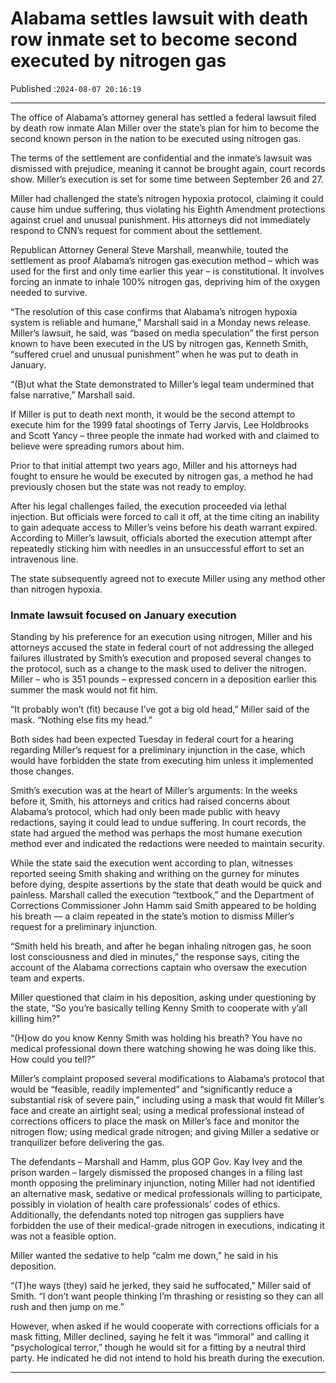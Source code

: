 # Alabama settles lawsuit with death row inmate set to become second executed by nitrogen gas

Published :`2024-08-07 20:16:19`

---

The office of Alabama’s attorney general has settled a federal lawsuit filed by death row inmate Alan Miller over the state’s plan for him to become the second known person in the nation to be executed using nitrogen gas.

The terms of the settlement are confidential and the inmate’s lawsuit was dismissed with prejudice, meaning it cannot be brought again, court records show. Miller’s execution is set for some time between September 26 and 27.

Miller had challenged the state’s nitrogen hypoxia protocol, claiming it could cause him undue suffering, thus violating his Eighth Amendment protections against cruel and unusual punishment. His attorneys did not immediately respond to CNN’s request for comment about the settlement.

Republican Attorney General Steve Marshall, meanwhile, touted the settlement as proof Alabama’s nitrogen gas execution method – which was used for the first and only time earlier this year – is constitutional. It involves forcing an inmate to inhale 100% nitrogen gas, depriving him of the oxygen needed to survive.

“The resolution of this case confirms that Alabama’s nitrogen hypoxia system is reliable and humane,” Marshall said in a Monday news release. Miller’s lawsuit, he said, was “based on media speculation” the first person known to have been executed in the US by nitrogen gas, Kenneth Smith, “suffered cruel and unusual punishment” when he was put to death in January.

“(B)ut what the State demonstrated to Miller’s legal team undermined that false narrative,” Marshall said.

If Miller is put to death next month, it would be the second attempt to execute him for the 1999 fatal shootings of Terry Jarvis, Lee Holdbrooks and Scott Yancy – three people the inmate had worked with and claimed to believe were spreading rumors about him.

Prior to that initial attempt two years ago, Miller and his attorneys had fought to ensure he would be executed by nitrogen gas, a method he had previously chosen but the state was not ready to employ.

After his legal challenges failed, the execution proceeded via lethal injection. But officials were forced to call it off, at the time citing an inability to gain adequate access to Miller’s veins before his death warrant expired. According to Miller’s lawsuit, officials aborted the execution attempt after repeatedly sticking him with needles in an unsuccessful effort to set an intravenous line.

The state subsequently agreed not to execute Miller using any method other than nitrogen hypoxia.

### Inmate lawsuit focused on January execution

Standing by his preference for an execution using nitrogen, Miller and his attorneys accused the state in federal court of not addressing the alleged failures illustrated by Smith’s execution and proposed several changes to the protocol, such as a change to the mask used to deliver the nitrogen. Miller – who is 351 pounds – expressed concern in a deposition earlier this summer the mask would not fit him.

“It probably won’t (fit) because I’ve got a big old head,” Miller said of the mask. “Nothing else fits my head.”

Both sides had been expected Tuesday in federal court for a hearing regarding Miller’s request for a preliminary injunction in the case, which would have forbidden the state from executing him unless it implemented those changes.

Smith’s execution was at the heart of Miller’s arguments: In the weeks before it, Smith, his attorneys and critics had raised concerns about Alabama’s protocol, which had only been made public with heavy redactions, saying it could lead to undue suffering. In court records, the state had argued the method was perhaps the most humane execution method ever and indicated the redactions were needed to maintain security.

While the state said the execution went according to plan, witnesses reported seeing Smith shaking and writhing on the gurney for minutes before dying, despite assertions by the state that death would be quick and painless. Marshall called the execution “textbook,” and the Department of Corrections Commissioner John Hamm said Smith appeared to be holding his breath –– a claim repeated in the state’s motion to dismiss Miller’s request for a preliminary injunction.

“Smith held his breath, and after he began inhaling nitrogen gas, he soon lost consciousness and died in minutes,” the response says, citing the account of the Alabama corrections captain who oversaw the execution team and experts.

Miller questioned that claim in his deposition, asking under questioning by the state, “So you’re basically telling Kenny Smith to cooperate with y’all killing him?”

“(H)ow do you know Kenny Smith was holding his breath? You have no medical professional down there watching showing he was doing like this. How could you tell?”

Miller’s complaint proposed several modifications to Alabama’s protocol that would be “feasible, readily implemented” and “significantly reduce a substantial risk of severe pain,” including using a mask that would fit Miller’s face and create an airtight seal; using a medical professional instead of corrections officers to place the mask on Miller’s face and monitor the nitrogen flow; using medical grade nitrogen; and giving Miller a sedative or tranquilizer before delivering the gas.

The defendants – Marshall and Hamm, plus GOP Gov. Kay Ivey and the prison warden – largely dismissed the proposed changes in a filing last month opposing the preliminary injunction, noting Miller had not identified an alternative mask, sedative or medical professionals willing to participate, possibly in violation of health care professionals’ codes of ethics. Additionally, the defendants noted top nitrogen gas suppliers have forbidden the use of their medical-grade nitrogen in executions, indicating it was not a feasible option.

Miller wanted the sedative to help “calm me down,” he said in his deposition.

“(T)he ways (they) said he jerked, they said he suffocated,” Miller said of Smith. “I don’t want people thinking I’m thrashing or resisting so they can all rush and then jump on me.”

However, when asked if he would cooperate with corrections officials for a mask fitting, Miller declined, saying he felt it was “immoral” and calling it “psychological terror,” though he would sit for a fitting by a neutral third party. He indicated he did not intend to hold his breath during the execution.

---


